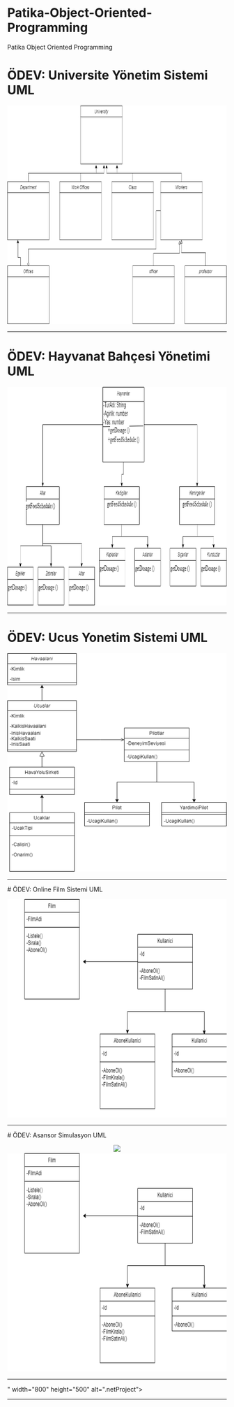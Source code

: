 # Patika-Object-Oriented-Programming
Patika Object Oriented Programming

# ÖDEV: Universite Yönetim Sistemi UML
<p align="center">
  <img src="https://github.com/betul-yilmaz/Patika-Object-Oriented-Programming/blob/main/Universite%20Yonetim%20Sistemi%20UML.png" width="800" height="500" alt=".netProject">
</p>

<hr/>

# ÖDEV: Hayvanat Bahçesi Yönetimi UML
<p align="center">
  <img src="https://github.com/betul-yilmaz/Patika-Object-Oriented-Programming/blob/main/HayvanatBahcesiYonetimi.png" width="800" height="500" alt=".netProject">
</p>

<hr/>

# ÖDEV: Ucus Yonetim Sistemi UML
<p align="center">
  <img src="https://github.com/betul-yilmaz/Patika-Object-Oriented-Programming/blob/main/UcusYonetimSistemi.png" width="800" height="500" alt=".netProject">
</p>

<hr/>
# ÖDEV: Online Film Sistemi UML
<p align="center">
  <img src="https://github.com/betul-yilmaz/Patika-Object-Oriented-Programming/blob/main/OnlineFilmSistemi.png" width="800" height="500" alt=".netProject">
</p>

<hr/>
# ÖDEV: Asansor Simulasyon UML
<p align="center">
  <img src="# ÖDEV: Online Film Sistemi UML
<p align="center">
  <img src="https://github.com/betul-yilmaz/Patika-Object-Oriented-Programming/blob/main/OnlineFilmSistemi.png" width="800" height="500" alt=".netProject">
</p>

<hr/>" width="800" height="500" alt=".netProject">
</p>

<hr/>
